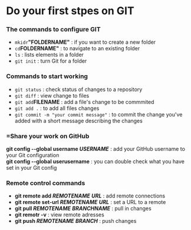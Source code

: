 # Do your first stpes on **GIT**

### The commands to configure GIT

- ```mkidr```**"FOLDERNAME"** : if you want to create a new folder
- ```cd```**FOLDERNAME"** : to navigate to an existing folder
- ```ls``` : lists elements in a folder 
- ```git init``` : turn Git for a folder


 ### Commands to start working 

 - ```git status``` : check status of changes to a repository
 - ```git diff``` : view change to files
 - ```git add```**FILENAME** : add a file's change to be commmited
 - ```git add .``` : to add all files changes
 - ```git commit -m "your commit message"``` : to commit the change you've added with a short message describing the changes  


 ### =Share your work on GitHub

 **git config --global username *USERNAME*** :  add your GitHub username to your Git configuration  
 **git config --global userusername** :  you can double check what you have set in your Git config
    


### Remote control commands
 
- **git remote add *REMOTENAME*** ***URL*** : add remote connections
- **git remote set-url *REMOTENAME*** ***URL*** : set a URL to a remote 
- **git pull *REMOTENAME*** ***BRANCHNAME*** :  pull in changes
- **git remotr -v** : view remote adresses
- **git push *REMOTENAME*** ***BRANCH*** : push changes 




